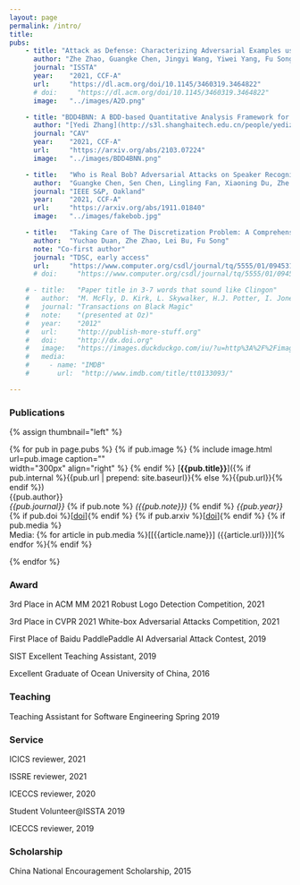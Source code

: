 ```yaml
---
layout: page
permalink: /intro/
title:  
pubs:
    - title: "Attack as Defense: Characterizing Adversarial Examples using Robustness"
      author: "Zhe Zhao, Guangke Chen, Jingyi Wang, Yiwei Yang, Fu Song, Jun Sun"
      journal: "ISSTA"
      year:    "2021, CCF-A"
      url:     "https://dl.acm.org/doi/10.1145/3460319.3464822"
      # doi:     "https://dl.acm.org/doi/10.1145/3460319.3464822"
      image:   "../images/A2D.png"

    - title: "BDD4BNN: A BDD-based Quantitative Analysis Framework for Binarized Neural Networks"
      author: "[Yedi Zhang](http://s3l.shanghaitech.edu.cn/people/yedizhang/), Zhe Zhao, Guangke Chen, Fu Song, Taolue Chen"
      journal: "CAV"
      year:    "2021, CCF-A"
      url:     "https://arxiv.org/abs/2103.07224"
      image:   "../images/BDD4BNN.png"

    - title:   "Who is Real Bob? Adversarial Attacks on Speaker Recognition Systems"
      author:  "Guangke Chen, Sen Chen, Lingling Fan, Xiaoning Du, Zhe Zhao, Fu Song, Yang Liu"
      journal: "IEEE S&P, Oakland"
      year:    "2021, CCF-A"
      url:     "https://arxiv.org/abs/1911.01840"
      image:   "../images/fakebob.jpg"

    - title:   "Taking Care of The Discretization Problem: A Comprehensive Study of the Discretization Problem and A Black-Box Adversarial Attack in Discrete Integer Domain"
      author:  "Yuchao Duan, Zhe Zhao, Lei Bu, Fu Song"
      note: "Co-first author"
      journal: "TDSC, early access"
      url:     "https://www.computer.org/csdl/journal/tq/5555/01/09453106/1ulCF8QBphC"
      # doi:     "https://www.computer.org/csdl/journal/tq/5555/01/09453106/1ulCF8QBphC"

    # - title:   "Paper title in 3-7 words that sound like Clingon"
    #   author:  "M. McFly, D. Kirk, L. Skywalker, H.J. Potter, I. Jones, H. Houdini"
    #   journal: "Transactions on Black Magic"
    #   note:    "(presented at Oz)"
    #   year:    "2012"
    #   url:     "http://publish-more-stuff.org"
    #   doi:     "http://dx.doi.org"
    #   image:   "https://images.duckduckgo.com/iu/?u=http%3A%2F%2Fimages.moviepostershop.com%2Fthe-matrix-movie-poster-1999-1020518087.jpg&f=1"
    #   media:
    #     - name: "IMDB"
    #       url:  "http://www.imdb.com/title/tt0133093/"

---
```


### Publications

{% assign thumbnail="left" %}

{% for pub in page.pubs %}
{% if pub.image %}
{% include image.html url=pub.image caption=""  
width="300px" align="right" %}
{% endif %}
[**{{pub.title}}**]({% if pub.internal %}{{pub.url | prepend: site.baseurl}}{% else %}{{pub.url}}{% endif %})<br />
{{pub.author}}<br />
*{{pub.journal}}*
{% if pub.note %} *({{pub.note}})* {% endif %} *{{pub.year}}* 
{% if pub.doi %}[[doi]({{pub.doi}})]{% endif %}
{% if pub.arxiv %}[[doi]({{pub.arxiv}})]{% endif %}
{% if pub.media %}<br />Media: {% for article in pub.media %}[[{{article.name}}]
({{article.url}})]{% endfor %}{% endif %}

{% endfor %}

### Award
3rd Place in ACM MM 2021 Robust Logo Detection Competition, 2021 

3rd Place in CVPR 2021 White-box Adversarial Attacks Competition, 2021 

First Place of Baidu PaddlePaddle AI Adversarial Attack Contest, 2019

SIST Excellent Teaching Assistant, 2019

Excellent Graduate of Ocean University of China, 2016

### Teaching
Teaching Assistant for Software Engineering Spring 2019

### Service

ICICS reviewer, 2021

ISSRE reviewer, 2021

ICECCS reviewer, 2020

Student Volunteer@ISSTA 2019

ICECCS reviewer, 2019

### Scholarship
China National Encouragement Scholarship, 2015